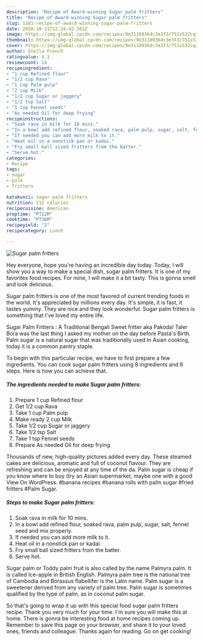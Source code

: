 ```yaml
---
description: "Recipe of Award-winning Sugar palm fritters"
title: "Recipe of Award-winning Sugar palm fritters"
slug: 1181-recipe-of-award-winning-sugar-palm-fritters
date: 2020-10-31T12:24:42.561Z
image: https://img-global.cpcdn.com/recipes/9e31189364c3e3f3/751x532cq70/sugar-palm-fritters-recipe-main-photo.jpg
thumbnail: https://img-global.cpcdn.com/recipes/9e31189364c3e3f3/751x532cq70/sugar-palm-fritters-recipe-main-photo.jpg
cover: https://img-global.cpcdn.com/recipes/9e31189364c3e3f3/751x532cq70/sugar-palm-fritters-recipe-main-photo.jpg
author: Stella French
ratingvalue: 4.1
reviewcount: 14
recipeingredient:
- "1 cup Refined flour"
- "1/2 cup Rava"
- "1 cup Palm pulp"
- "2 cup Milk"
- "1/2 cup Sugar or jaggery"
- "1/2 tsp Salt"
- "1 tsp Fennel seeds"
- "As needed Oil for deep frying"
recipeinstructions:
- "Soak rava in milk for 10 mins."
- "In a bowl add refined flour, soaked rava, palm pulp, sugar, salt, fennel seed and mix properly."
- "If needed you can add more milk to it."
- "Heat oil in a nonstick pan or kadai."
- "Fry small ball sized fritters from the batter."
- "Serve hot."
categories:
- Recipe
tags:
- sugar
- palm
- fritters

katakunci: sugar palm fritters 
nutrition: 212 calories
recipecuisine: American
preptime: "PT12M"
cooktime: "PT36M"
recipeyield: "2"
recipecategory: Lunch

---
```



![Sugar palm fritters](https://img-global.cpcdn.com/recipes/9e31189364c3e3f3/751x532cq70/sugar-palm-fritters-recipe-main-photo.jpg)

Hey everyone, hope you're having an incredible day today. Today, I will show you a way to make a special dish, sugar palm fritters. It is one of my favorites food recipes. For mine, I will make it a bit tasty. This is gonna smell and look delicious.

Sugar palm fritters is one of the most favored of current trending foods in the world. It's appreciated by millions every day. It's simple, it is fast, it tastes yummy. They are nice and they look wonderful. Sugar palm fritters is something that I've loved my entire life.

Sugar Palm Fritters : A Traditional Bengali Sweet fritter aka Pakoda! Taler Bora was the last thing I asked my mother on the day before Pasta&#39;s Birth. Palm sugar is a natural sugar that was traditionally used in Asian cooking, today it is a common pantry staple.


To begin with this particular recipe, we have to first prepare a few ingredients. You can cook sugar palm fritters using 8 ingredients and 6 steps. Here is how you can achieve that.

<!--inarticleads1-->

##### The ingredients needed to make Sugar palm fritters:

1. Prepare 1 cup Refined flour
1. Get 1/2 cup Rava
1. Take 1 cup Palm pulp
1. Make ready 2 cup Milk
1. Take 1/2 cup Sugar or jaggery
1. Take 1/2 tsp Salt
1. Take 1 tsp Fennel seeds
1. Prepare As needed Oil for deep frying


Thousands of new, high-quality pictures added every day. These steamed cakes are delicious, aromatic and full of coconut flavour. They are refreshing and can be enjoyed at any time of the da. Palm sugar is cheap if you know where to buy (try an Asian supermarket, maybe one with a good View On WordPress. #banana recipes #banana rolls with palm sugar #fried fritters #Palm Sugar. 

<!--inarticleads2-->

##### Steps to make Sugar palm fritters:

1. Soak rava in milk for 10 mins.
1. In a bowl add refined flour, soaked rava, palm pulp, sugar, salt, fennel seed and mix properly.
1. If needed you can add more milk to it.
1. Heat oil in a nonstick pan or kadai.
1. Fry small ball sized fritters from the batter.
1. Serve hot.


Sugar palm or Toddy palm fruit is also called by the name Palmyra palm. It is called Ice-apple in British English. Palmyra palm tree is the national tree of Cambodia and Borassus flabellifer is the Latin name. Palm sugar is a sweetener derived from any variety of palm tree. Palm sugar is sometimes qualified by the type of palm, as in coconut palm sugar. 

So that's going to wrap it up with this special food sugar palm fritters recipe. Thank you very much for your time. I'm sure you will make this at home. There is gonna be interesting food at home recipes coming up. Remember to save this page on your browser, and share it to your loved ones, friends and colleague. Thanks again for reading. Go on get cooking!
